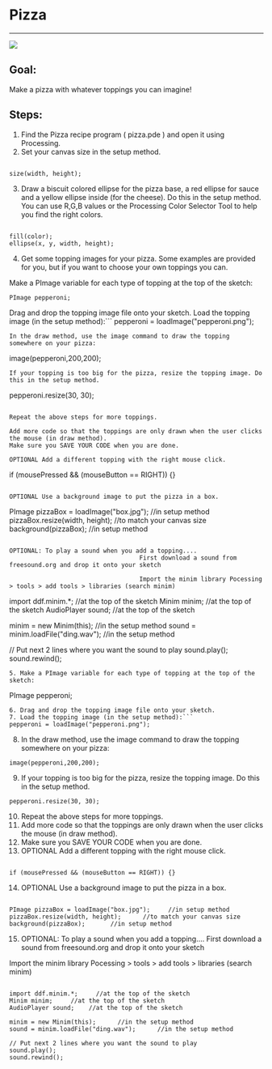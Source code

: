 

# Pizza

<hr/>
<img src="./images/pizza.jpeg"/>

## Goal:

Make a pizza with whatever toppings you can imagine!

## Steps:

1. Find the Pizza recipe program ( pizza.pde ) and open it using Processing.
2. Set your canvas size in the setup method.
```

size(width, height);
```
3. Draw a biscuit colored ellipse for the pizza base, a red ellipse for sauce and a yellow ellipse inside (for the cheese).
Do this in the setup method. You can use R,G,B values or the Processing Color Selector Tool to help you find the right colors.
```

fill(color);
ellipse(x, y, width, height);
```
4. Get some topping images for your pizza. Some examples are provided for you, but if you want to choose your own toppings you can.


Make a PImage variable for each type of topping at the top of the sketch:
```
PImage pepperoni;
```
Drag and drop the topping image file onto your sketch.
Load the topping image (in the setup method):```
pepperoni = loadImage("pepperoni.png");
```
In the draw method, use the image command to draw the topping somewhere on your pizza:
```
image(pepperoni,200,200);
```
If your topping is too big for the pizza, resize the topping image. Do this in the setup method.
```
pepperoni.resize(30, 30);
```

Repeat the above steps for more toppings.

Add more code so that the toppings are only drawn when the user clicks the mouse (in draw method).
Make sure you SAVE YOUR CODE when you are done. 
                                
OPTIONAL Add a different topping with the right mouse click.
```

if (mousePressed && (mouseButton == RIGHT)) {}
```

OPTIONAL Use a background image to put the pizza in a box.
```

PImage pizzaBox = loadImage("box.jpg");     //in setup method
pizzaBox.resize(width, height);      //to match your canvas size
background(pizzaBox);       //in setup method
```

OPTIONAL: To play a sound when you add a topping....
                                    First download a sound from freesound.org and drop it onto your sketch

                                    Import the minim library Pocessing > tools > add tools > libraries (search minim)
```

import ddf.minim.*;     //at the top of the sketch
Minim minim;     //at the top of the sketch
AudioPlayer sound;    //at the top of the sketch

minim = new Minim(this);      //in the setup method
sound = minim.loadFile("ding.wav");      //in the setup method

// Put next 2 lines where you want the sound to play
sound.play();
sound.rewind();
```
5. Make a PImage variable for each type of topping at the top of the sketch:
```
PImage pepperoni;
```
6. Drag and drop the topping image file onto your sketch.
7. Load the topping image (in the setup method):```
pepperoni = loadImage("pepperoni.png");
```
8. In the draw method, use the image command to draw the topping somewhere on your pizza:
```
image(pepperoni,200,200);
```
9. If your topping is too big for the pizza, resize the topping image. Do this in the setup method.
```
pepperoni.resize(30, 30);
```
10. Repeat the above steps for more toppings.
11. Add more code so that the toppings are only drawn when the user clicks the mouse (in draw method).
12. Make sure you SAVE YOUR CODE when you are done.
13. OPTIONAL Add a different topping with the right mouse click.
```

if (mousePressed && (mouseButton == RIGHT)) {}
```
14. OPTIONAL Use a background image to put the pizza in a box.
```

PImage pizzaBox = loadImage("box.jpg");     //in setup method
pizzaBox.resize(width, height);      //to match your canvas size
background(pizzaBox);       //in setup method
```
15. OPTIONAL: To play a sound when you add a topping....
First download a sound from freesound.org and drop it onto your sketch

Import the minim library Pocessing > tools > add tools > libraries (search minim)
```

import ddf.minim.*;     //at the top of the sketch
Minim minim;     //at the top of the sketch
AudioPlayer sound;    //at the top of the sketch

minim = new Minim(this);      //in the setup method
sound = minim.loadFile("ding.wav");      //in the setup method

// Put next 2 lines where you want the sound to play
sound.play();
sound.rewind();
```



